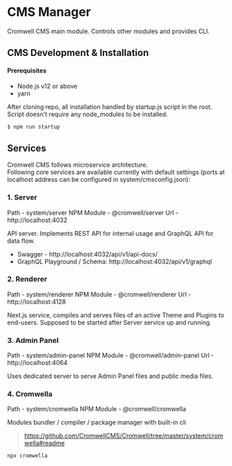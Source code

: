 # CMS Manager

Cromwell CMS main module. Controls other modules and provides CLI.


## CMS Development & Installation

#### Prerequisites
- Node.js v12 or above
- yarn

After cloning repo, all installation handled by startup.js script in the root. Script doesn't require any node_modules to be installed.

```sh
$ npm run startup
```

## Services

Cromwell CMS follows microservice architecture.  
Following core services are available currently with default settings (ports at localhost address can be configured in system/cmsconfig.json):

### 1. Server
Path - system/server
NPM Module - @cromwell/server
Url - http://localhost:4032

API server. Implements REST API for internal usage and GraphQL API for data flow.

- Swagger - http://localhost:4032/api/v1/api-docs/
- GraphQL Playground / Schema: http://localhost:4032/api/v1/graphql

### 2. Renderer 
Path - system/renderer
NPM Module - @cromwell/renderer
Url - http://localhost:4128

Next.js service, compiles and serves files of an active Theme and Plugins to end-users.
Supposed to be started after Server service up and running.

### 3. Admin Panel
Path - system/admin-panel
NPM Module - @cromwell/admin-panel
Url - http://localhost:4064

Uses dedicated server to serve Admin Panel files and public media files. 

### 4. Cromwella
Path - system/cromwella
NPM Module - @cromwell/cromwella

Modules bundler / compiler / package manager with built-in cli
> https://github.com/CromwellCMS/Cromwell/tree/master/system/cromwella#readme
```sh
npx cromwella
```